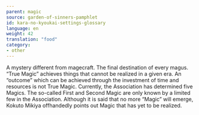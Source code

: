 ```yaml
---
parent: magic
source: garden-of-sinners-pamphlet
id: kara-no-kyoukai-settings-glossary
language: en
weight: 42
translation: "food"
category:
- other
---
```


A mystery different from magecraft. The final destination of every magus.
“True Magic” achieves things that cannot be realized in a given era. An “outcome” which can be achieved through the investment of time and resources is not True Magic.
Currently, the Association has determined five Magics.
The so-called First and Second Magic are only known by a limited few in the Association.
Although it is said that no more “Magic” will emerge, Kokuto Mikiya offhandedly points out Magic that has yet to be realized.
